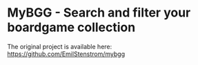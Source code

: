 # MyBGG - Search and filter your boardgame collection

The original project is available here: https://github.com/EmilStenstrom/mybgg
